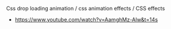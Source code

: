 Css drop loading animation / css animation effects / CSS effects
 - https://www.youtube.com/watch?v=AamghMz-Alw&t=14s